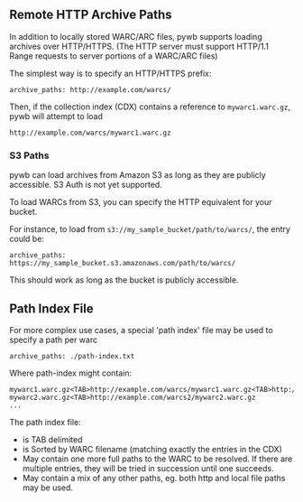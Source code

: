## Remote HTTP Archive Paths

In addition to locally stored WARC/ARC files, pywb supports loading archives over HTTP/HTTPS.
(The HTTP server must support HTTP/1.1 Range requests to server portions of a WARC/ARC files)

The simplest way is to specify an HTTP/HTTPS prefix:

`archive_paths: http://example.com/warcs/`

Then, if the collection index (CDX) contains a reference to `mywarc1.warc.gz`, pywb will attempt to load

`http://example.com/warcs/mywarc1.warc.gz`

### S3 Paths

pywb can load archives from Amazon S3 as long as they are publicly accessible. S3 Auth is not yet supported.

To load WARCs from S3, you can specify the HTTP equivalent for your bucket.

For instance, to load from `s3://my_sample_bucket/path/to/warcs/`, the entry could be:

`archive_paths: https://my_sample_bucket.s3.amazonaws.com/path/to/warcs/`

This should work as long as the bucket is publicly accessible.


## Path Index File

For more complex use cases, a special 'path index' file may be used to specify a path per warc

`archive_paths: ./path-index.txt`

Where path-index might contain:

```
mywarc1.warc.gz<TAB>http://example.com/warcs/mywarc1.warc.gz<TAB>http://backup.example.com/warcs/mywarc1.warc.gz
mywarc2.warc.gz<TAB>http://example.com/warcs2/mywarc2.warc.gz
...
```

The path index file:
 * is TAB delimited
 * is Sorted by WARC filename (matching exactly the entries in the CDX)
 * May contain one more full paths to the WARC to be resolved. If there are multiple entries, they will be tried in succession until one succeeds.
 * May contain a mix of any other paths, eg. both http and local file paths may be used.




